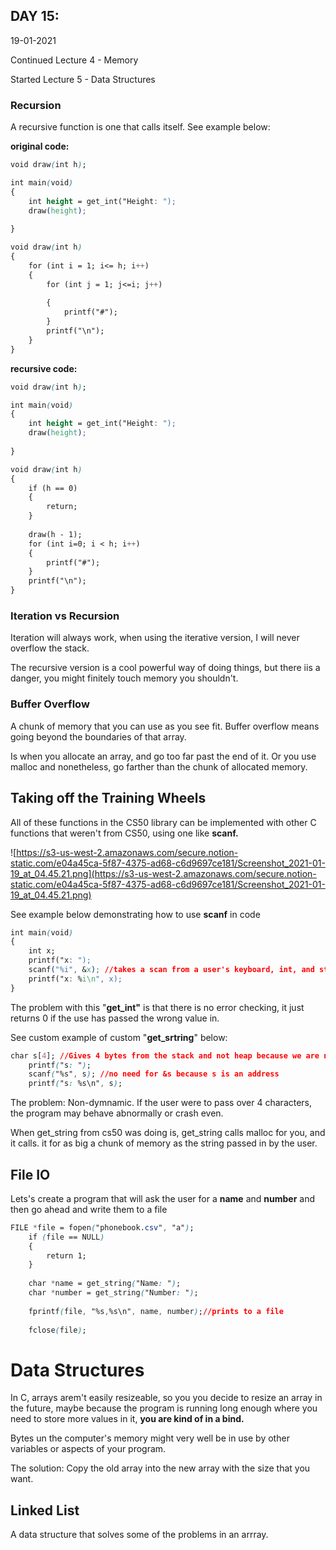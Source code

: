 ## DAY 15:

19-01-2021

Continued Lecture 4 - Memory

Started Lecture 5 - Data Structures

### Recursion

A recursive function is one that calls itself. See example below:

**original code:**

```css
void draw(int h);

int main(void)
{
    int height = get_int("Height: ");
    draw(height);
    
}

void draw(int h)
{
    for (int i = 1; i<= h; i++)
    {
        for (int j = 1; j<=i; j++)
        
        {
            printf("#");
        }
        printf("\n");
    }
}
```

**recursive code:**

```css
void draw(int h);

int main(void)
{
    int height = get_int("Height: ");
    draw(height);
    
}

void draw(int h)
{
    if (h == 0)
    {
        return;
    }
    
    draw(h - 1);
    for (int i=0; i < h; i++)
    {
        printf("#");
    }
    printf("\n");
}
```

### Iteration vs Recursion

Iteration will always work, when using the iterative version, I will never overflow the stack. 

The recursive version is a cool powerful way of doing things, but there iis a danger, you might finitely touch memory you shouldn't.

### Buffer Overflow

A chunk of memory that you can use as you see fit. Buffer overflow means going beyond the boundaries of that array.

Is when you allocate an array, and go too far past the end of it. Or you use malloc and nonetheless, go farther than the chunk of allocated memory.

## Taking off the Training Wheels

All of these functions in the CS50 library can be implemented with other C functions that weren't from CS50, using one like **scanf.**

![https://s3-us-west-2.amazonaws.com/secure.notion-static.com/e04a45ca-5f87-4375-ad68-c6d9697ce181/Screenshot_2021-01-19_at_04.45.21.png](https://s3-us-west-2.amazonaws.com/secure.notion-static.com/e04a45ca-5f87-4375-ad68-c6d9697ce181/Screenshot_2021-01-19_at_04.45.21.png)

See example below demonstrating how to use **scanf** in code

```css
int main(void)
{
    int x;
    printf("x: ");
    scanf("%i", &x); //takes a scan from a user's keyboard, int, and stores it in the location of x.
    printf("x: %i\n", x);
}
```

The problem with this "**get_int"** is that there is no error checking, it just returns 0 if the use has passed the wrong value in.

See custom example of custom "**get_srtring**" below:

```css
char s[4]; //Gives 4 bytes from the stack and not heap because we are not using malloc 
    printf("s: ");
    scanf("%s", s); //no need for &s because s is an address
    printf("s: %s\n", s);
```

The problem: Non-dymnamic. If the user were to pass over 4 characters, the program may behave abnormally or crash even.

When get_string from cs50 was doing is, get_string calls malloc for you, and it calls. it for as big a chunk of memory as the string passed in by the user.

## File IO

Lets's create a program that will ask the user for a **name** and **number** and then go ahead and write them to a file

```css
FILE *file = fopen("phonebook.csv", "a");
    if (file == NULL)
    {
        return 1;
    }
    
    char *name = get_string("Name: ");
    char *number = get_string("Number: ");
    
    fprintf(file, "%s,%s\n", name, number);//prints to a file
    
    fclose(file); 
```

# Data Structures

In C, arrays arem't easily resizeable, so you you decide to resize an array in the future, maybe because the program is running long enough where you need to store more values in it, **you are kind of in a bind.**

Bytes un the computer's memory might very well be in use by other variables or aspects of your program. 

The solution: Copy the old array into the new array with the size that you want.

## Linked List

A data structure that solves some of the problems in an arrray.
